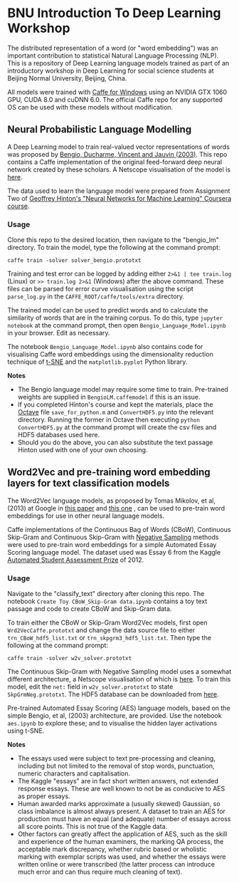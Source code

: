 # BNU Introduction To Deep Learning Workshop

The distributed representation of a word (or "word embedding") was an important contribution to statistical Natural Language Processing (NLP). This is a repository of Deep Learning language models trained as part of an introductory workshop in Deep Learning for social science students at Beijing Normal University, Beijing, China.

All models were trained with [Caffe for Windows](https://github.com/BVLC/caffe/tree/windows) using an NVIDIA GTX 1060 GPU, CUDA 8.0 and cuDNN 6.0. The official Caffe repo for any supported OS can be used with these models without modification.

## Neural Probabilistic Language Modelling

A Deep Learning model to train real-valued vector representations of words was proposed by [Bengio, Ducharme, Vincent and Jauvin (2003)](http://jmlr.org/papers/volume3/bengio03a/bengio03a.pdf). This repo contains a Caffe implementation of the original feed-forward deep neural network created by these scholars. A Netscope visualisation of the model is [here](https://ethereon.github.io/netscope/#/gist/0327dd98a7eb87de64845255a6fbd23d).

The data used to learn the language model were prepared from Assignment Two of [Geoffrey Hinton's "Neural Networks for Machine Learning" Coursera course](https://www.coursera.org/learn/neural-networks).

### Usage

Clone this repo to the desired location, then navigate to the "bengio_lm" directory. To train the model, type the following at the command prompt:

```
caffe train -solver solver_bengio.prototxt
```
Training and test error can be logged by adding either `2>&1 | tee train.log` (Linux) or `>> train.log 2>&1` (Windows) after the above command. These files can be parsed for error curve visualisation using the script `parse_log.py` in the `CAFFE_ROOT/caffe/tools/extra` directory.

The trained model can be used to predict words and to calculate the similarity of words that are in the training corpus. To do this, type `jupyter notebook` at the command prompt, then open `Bengio_Language_Model.ipynb` in your browser. Edit as necessary.

The notebook `Bengio_Language_Model.ipynb` also contains code for visualising Caffe word embeddings using the dimensionality reduction technique of [t-SNE](https://lvdmaaten.github.io/tsne/) and the `matplotlib.pyplot` Python library.

**Notes**
- The Bengio language model may require some time to train. Pre-trained weights are supplied in `BengioLM.caffemodel` if this is an issue.
- If you completed Hinton's course and kept the materials, place the [Octave](https://www.gnu.org/software/octave/download.html) file `save_for_python.m` and `ConvertHDF5.py` into the relevant directory. Running the former in Octave then executing `python ConvertHDF5.py` at the command prompt will create the csv files and HDF5 databases used here.
- Should you do the above, you can also substitute the text passage Hinton used with one of your own choosing.

## Word2Vec and pre-training word embedding layers for text classification models

The Word2Vec language models, as proposed by Tomas Mikolov, et al, (2013) at Google in [this paper](https://arxiv.org/abs/1301.3781) and [this one](https://arxiv.org/abs/1310.4546) , can be used to pre-train word embeddings for use in other neural language models.

Caffe implementations of the Continuous Bag of Words (CBoW), Continuous Skip-Gram and Continuous Skip-Gram with [Negative Sampling](https://arxiv.org/abs/1402.3722) methods were used to pre-train word embeddings for a simple Automated Essay Scoring language model. The dataset used was Essay 6 from the Kaggle [Automated Student Assessment Prize](https://www.kaggle.com/c/asap-aes) of 2012.

### Usage

Navigate to the "classify_text" directory after cloning this repo. The notebook `Create Toy CBoW_Skip-Gram data.ipynb` contains a toy text passage and code to create CBoW and Skip-Gram data.

To train either the CBoW or Skip-Gram Word2Vec models, first open `Wrd2VecCaffe.prototxt` and change the data source file to either `trn_CBoW_hdf5_list.txt` or `trn_skpgrm3_hdf5_list.txt`. Then type the following at the command prompt:

```
caffe train -solver w2v_solver.prototxt
```
The Continuous Skip-Gram with Negative Sampling model uses a somewhat different architecture, a Netscope visualisation of which is [here](https://ethereon.github.io/netscope/#/gist/18cf971dc13cc75ed47cb5114bd62130). To train this model, edit the `net:` field in `w2v_solver.prototxt` to state `SkpGrmNeg.prototxt`. The HDF5 database can be downloaded from [here](https://drive.google.com/open?id=1Yhzgf3QEB0qqGdS5fd1QM3roN2gYdbDs).

Pre-trained Automated Essay Scoring (AES) language models, based on the simple Bengio, et al, (2003) architecture, are provided. Use the notebook `aes.ipynb` to explore these; and to visualise the hidden layer activations using t-SNE.

**Notes**
- The essays used were subject to text pre-processing and cleaning, including but not limited to the removal of stop words, punctuation, numeric characters and capitalisation.
- The Kaggle "essays" are in fact short written answers, not extended response essays. These are well known to not be as conducive to AES as proper essays. 
- Human awarded marks approximate a (usually skewed) Gaussian, so class imbalance is almost always present. A dataset to train an AES for production must have an equal (and adequate) number of essays across all score points. This is not true of the Kaggle data.
- Other factors can greatly affect the application of AES, such as the skill and experience of the human examiners, the marking QA process, the acceptable mark discrepancy, whether rubric based or wholistic marking with exemplar scripts was used, and whether the essays were written online or were transcribed (the latter process can introduce much error and can thus require much cleaning of text).
